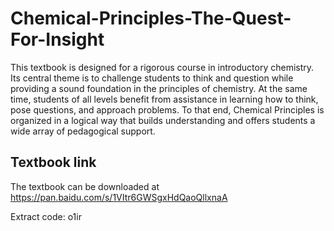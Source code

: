 # Chemical-Principles-The-Quest-For-Insight
This textbook is designed for a rigorous course in introductory chemistry. Its central theme is to challenge students to think and question while providing a sound foundation in the principles of chemistry. At the same time, students of all levels benefit from assistance in learning how to think, pose questions, and approach problems. To that end, Chemical Principles is organized in a logical way that builds understanding and offers students a wide array of pedagogical support.

## Textbook link
The textbook can be downloaded at https://pan.baidu.com/s/1VItr6GWSgxHdQaoQllxnaA 

Extract code: o1ir
